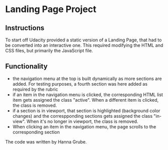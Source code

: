# Landing Page Project

## Instructions

To start off Udacity provided a static version of a Landing Page, that had to be converted into an interactive one. This required modifying the HTML and CSS files, but primarily the JavaScript file.

## Functionality

- the navigation menu at the top is built dynamically as more sections are added. For testing purposes, a fourth section was here added as required by the rubric
- if an item in the navigation menu is clicked, the corresponding HTML list item gets assigned the class "active". When a different item is clicked, the class is removed.
- if a section is in viewport, that section is highlighted (background color changes) and the correspponding sections gets assigned the class "in-view". When it's no longer in viewport, the class is removed.
- When clicking an item in the navigation menu, the page scrolls to the corresponding section

The code was written by Hanna Grube.